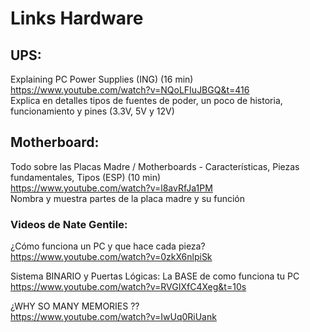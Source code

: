 # Links Hardware

## UPS:
Explaining PC Power Supplies (ING) (16 min)  
https://www.youtube.com/watch?v=NQoLFIuJBGQ&t=416  
Explica en detalles tipos de fuentes de poder, un poco de historia, funcionamiento y pines (3.3V, 5V y 12V)

## Motherboard:
Todo sobre las Placas Madre / Motherboards - Características, Piezas fundamentales, Tipos (ESP) (10 min)  
https://www.youtube.com/watch?v=l8avRfJa1PM  
Nombra y muestra partes de la placa madre y su función

### Videos de Nate Gentile:
¿Cómo funciona un PC y que hace cada pieza?  
https://www.youtube.com/watch?v=0zkX6nlpiSk  

Sistema BINARIO y Puertas Lógicas: La BASE de como funciona tu PC  
https://www.youtube.com/watch?v=RVGIXfC4Xeg&t=10s  

  ¿WHY SO MANY MEMORIES ??   
  https://www.youtube.com/watch?v=IwUq0RiUank
  
